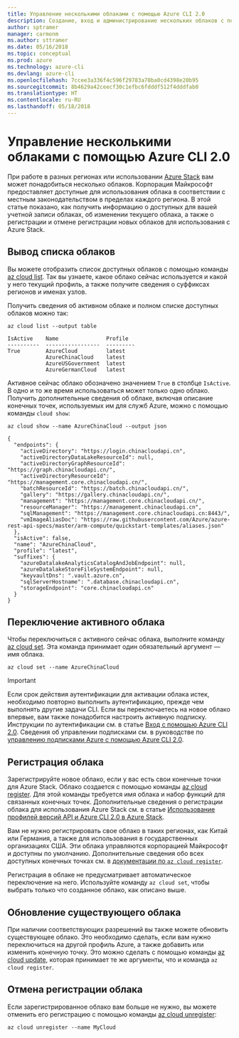 ```yaml
---
title: Управление несколькими облаками с помощью Azure CLI 2.0
description: Создание, вход и администрирование нескольких облаков с помощью Azure CLI 2.0.
author: sptramer
manager: carmonm
ms.author: sttramer
ms.date: 05/16/2018
ms.topic: conceptual
ms.prod: azure
ms.technology: azure-cli
ms.devlang: azure-cli
ms.openlocfilehash: 7ccee3a336f4c596f29783a70ba0cd4398e20b95
ms.sourcegitcommit: 8b4629a42ceecf30c1efbc6fdddf512f4dddfab0
ms.translationtype: HT
ms.contentlocale: ru-RU
ms.lasthandoff: 05/18/2018
---
```

# <a name="managing-multiple-clouds-with-azure-cli-20"></a>Управление несколькими облаками с помощью Azure CLI 2.0

При работе в разных регионах или использовании [Azure Stack](https://docs.microsoft.com/azure/azure-stack/user/) вам может понадобиться несколько облаков. Корпорация Майкрософт предоставляет доступные для использования облака в соответствии с местным законодательством в пределах каждого региона. В этой статье показано, как получить информацию о доступных для вашей учетной записи облаках, об изменении текущего облака, а также о регистрации и отмене регистрации новых облаков для использования с Azure Stack.

## <a name="listing-clouds"></a>Вывод списка облаков

Вы можете отобразить список доступных облаков с помощью команды [az cloud list](/cli/azure/cloud#az-cloud-list). Так вы узнаете, какое облако сейчас используется и какой у него текущий профиль, а также получите сведения о суффиксах регионов и именах узлов.

Получить сведения об активном облаке и полном списке доступных облаков можно так:

```azurecli-interactive
az cloud list --output table
```

```output
IsActive    Name               Profile
----------  -----------------  ---------
True        AzureCloud         latest
            AzureChinaCloud    latest
            AzureUSGovernment  latest
            AzureGermanCloud   latest
```

Активное сейчас облако обозначено значением `True` в столбце `IsActive`. В одно и то же время использоваться может только одно облако. Получить дополнительные сведения об облаке, включая описание конечных точек, используемых им для служб Azure, можно с помощью команды `cloud show`:

```azurecli-interactive
az cloud show --name AzureChinaCloud --output json
```

```output
{
  "endpoints": {
    "activeDirectory": "https://login.chinacloudapi.cn",
    "activeDirectoryDataLakeResourceId": null,
    "activeDirectoryGraphResourceId": "https://graph.chinacloudapi.cn/",
    "activeDirectoryResourceId": "https://management.core.chinacloudapi.cn/",
    "batchResourceId": "https://batch.chinacloudapi.cn/",
    "gallery": "https://gallery.chinacloudapi.cn/",
    "management": "https://management.core.chinacloudapi.cn/",
    "resourceManager": "https://management.chinacloudapi.cn",
    "sqlManagement": "https://management.core.chinacloudapi.cn:8443/",
    "vmImageAliasDoc": "https://raw.githubusercontent.com/Azure/azure-rest-api-specs/master/arm-compute/quickstart-templates/aliases.json"
  },
  "isActive": false,
  "name": "AzureChinaCloud",
  "profile": "latest",
  "suffixes": {
    "azureDatalakeAnalyticsCatalogAndJobEndpoint": null,
    "azureDatalakeStoreFileSystemEndpoint": null,
    "keyvaultDns": ".vault.azure.cn",
    "sqlServerHostname": ".database.chinacloudapi.cn",
    "storageEndpoint": "core.chinacloudapi.cn"
  }
}
```

## <a name="switching-the-active-cloud"></a>Переключение активного облака

Чтобы переключиться с активного сейчас облака, выполните команду [az cloud set](/cli/azure/cloud#az-cloud-set). Эта команда принимает один обязательный аргумент — имя облака.

```azurecli-interactive
az cloud set --name AzureChinaCloud
```

> [!IMPORTANT]
> Если срок действия аутентификации для активации облака истек, необходимо повторно выполнить аутентификацию, прежде чем выполнять другие задачи CLI. Если вы переключаетесь на новое облако впервые, вам также понадобится настроить активную подписку.
> Инструкции по аутентификации см. в статье [Вход с помощью Azure CLI 2.0](authenticate-azure-cli.md). Сведения об управлении подписками см. в руководстве по [управлению подписками Azure с помощью Azure CLI 2.0](manage-azure-subscriptions-azure-cli.md).

## <a name="register-a-cloud"></a>Регистрация облака

Зарегистрируйте новое облако, если у вас есть свои конечные точки для Azure Stack. Облако создается с помощью команды [az cloud register](/cli/azure/cloud#az-cloud-register). Для этой команды требуется имя облака и набор функций для связанных конечных точек. Дополнительные сведения о регистрации облака для использования Azure Stack см. в статье [Использование профилей версий API и Azure CLI 2.0 в Azure Stack](/azure/azure-stack/user/azure-stack-version-profiles-azurecli2#connect-to-azure-stack).

Вам не нужно регистрировать свое облако в таких регионах, как Китай или Германия, а также для использования в государственных организациях США. Эти облака управляются корпорацией Майкрософт и доступны по умолчанию.  Дополнительные сведения обо всех доступных конечных точках см. в [документации по `az cloud register`](/cli/azure/cloud#az-cloud-register).

Регистрация в облаке не предусматривает автоматическое переключение на него. Используйте команду `az cloud set`, чтобы выбрать только что созданное облако, как описано выше.

## <a name="update-an-existing-cloud"></a>Обновление существующего облака

При наличии соответствующих разрешений вы также можете обновить существующее облако. Это необходимо сделать, если вам нужно переключиться на другой профиль Azure, а также добавить или изменить конечную точку.
Это можно сделать с помощью команды [az cloud update](/cli/azure/cloud#az-cloud-update), которая принимает те же аргументы, что и команда `az cloud register`.

## <a name="unregister-a-cloud"></a>Отмена регистрации облака

Если зарегистрированное облако вам больше не нужно, вы можете отменить его регистрацию с помощью команды [az cloud unregister](/cli/azure/cloud#az-cloud-unregister):

```azurecli-interactive
az cloud unregister --name MyCloud
```
